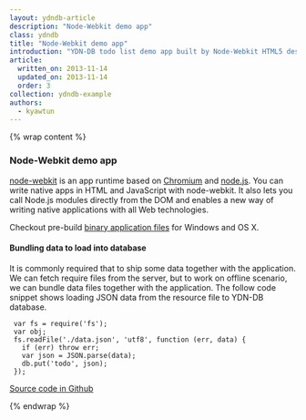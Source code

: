```yaml
---
layout: ydndb-article
description: "Node-Webkit demo app"
class: ydndb
title: "Node-Webkit demo app"
introduction: "YDN-DB todo list demo app built by Node-Webkit HTML5 desktop app platform."
article:
  written_on: 2013-11-14
  updated_on: 2013-11-14
  order: 3
collection: ydndb-example
authors:
  - kyawtun
---
```


{% wrap content %}

### Node-Webkit demo app

[node-webkit](https://github.com/rogerwang/node-webkit) is an app runtime based on [Chromium](http://www.chromium.org/) and [node.js](http://nodejs.org/). You can write native apps in HTML and JavaScript with node-webkit. It also lets you call Node.js modules directly from the DOM and enables a new way of writing native applications with all Web technologies.

Checkout pre-build [binary application files](http://ydn-db-d1.storage.googleapis.com/nw-todo/YDN-DB-Todo-0.1.0.zip) for Windows and OS X.

#### Bundling data to load into database

It is commonly required that to ship some data together with the application. We can fetch require files from the server, but to work on offline scenario, we can bundle data files together with the application. The follow code snippet shows loading JSON data from the resource file to YDN-DB database.

     var fs = require('fs');
     var obj;
     fs.readFile('./data.json', 'utf8', function (err, data) {
       if (err) throw err;
       var json = JSON.parse(data);
       db.put('todo', json);
     });

[Source code in Github](https://github.com/yathit/node-webkit-ydn-db-todo-sample)

{% endwrap %}
